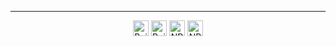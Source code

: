 <hr>

<p align="center">
    <a href="https://www.linkedin.com/in/kulunuos"><img src="https://img.shields.io/badge/LinkedIn-282C34?logo=linkedin&logoColor=0077B5" height="25" alt="Build status"/></a>
    <a href="https://github.com/KulunuOS"><img src="https://img.shields.io/badge/-GitHub-181717?style=flat-square&logo=github&logoColor=white&link=https://github.com/minoveaz" height="25" alt="Build status"/></a>
    <a href="https://twitter.com/KulunuOS"><img src="https://img.shields.io/twitter/follow/KulunuOS?style=social" height="25" alt="NPM version"/></a>
    <a href="kulunuds@gmail.com"><img src="https://img.shields.io/badge/-kulunuds@gmail.com-c14438?style=flat-square&logo=Gmail&logoColor=white&link=kulunuds@gmail.com" height="25" alt="NPM version"/></a>
</p>

